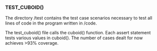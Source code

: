 ### TEST_CUBOID()


The directory /test contains the test case scenarios necessary to test all lines of code in the program written in /code.

The test_cuboid() file calls the cuboid() function.
Each assert statement tests various values in cuboid().
The number of cases dealt for now achieves >93% coverage.
